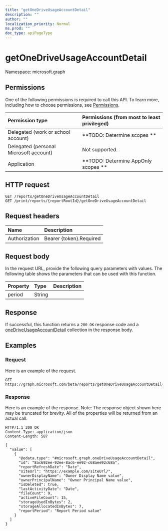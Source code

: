 ```yaml
---
title: "getOneDriveUsageAccountDetail"
description: ""
author: ""
localization_priority: Normal
ms.prod: ""
doc_type: apiPageType
---
```


# getOneDriveUsageAccountDetail

Namespace: microsoft.graph



## Permissions
One of the following permissions is required to call this API. To learn more, including how to choose permissions, see [Permissions](/concepts/permissions-reference.md).

|Permission type|Permissions (from most to least privileged)|
|:---|:---|
|Delegated (work or school account)|**TODO: Determine scopes **|
|Delegated (personal Microsoft account)|Not supported.|
|Application|**TODO: Determine AppOnly scopes **|

## HTTP request
<!-- {
  "blockType": "ignored"
}
-->
``` http
GET /reports/getOneDriveUsageAccountDetail
GET /print/reports/{reportRootId}/getOneDriveUsageAccountDetail
```

## Request headers
|Name|Description|
|:---|:---|
|Authorization|Bearer {token}.Required|

## Request body
In the request URL, provide the following query parameters with values.
The following table shows the parameters that can be used with this function.

|Property|Type|Description|
|:---|:---|:---|
|period|String||



## Response
If successful, this function returns a `200 OK` response code and a [oneDriveUsageAccountDetail](../resources/onedriveusageaccountdetail.md) collection in the response body.

## Examples

### Request
Here is an example of the request.
<!-- {
  "blockType": "request",
  "name": "reportroot_getonedriveusageaccountdetail"
}
-->
``` http
GET https://graph.microsoft.com/beta/reports/getOneDriveUsageAccountDetail(period='parameterValue')
```

### Response
Here is an example of the response. Note: The response object shown here may be truncated for brevity. All of the properties will be returned from an actual call.
<!-- {
  "blockType": "response",
  "truncated": true,
  "@odata.type": "collection(microsoft.graph.onedriveusageaccountdetail)"
}
-->
``` http
HTTP/1.1 200 OK
Content-Type: application/json
Content-Length: 587

{
  "value": [
    {
      "@odata.type": "#microsoft.graph.oneDriveUsageAccountDetail",
      "id": "8ac692ee-92ee-8ac6-ee92-c68aee92c68a",
      "reportRefreshDate": "Date",
      "siteUrl": "https://example.com/siteUrl/",
      "ownerDisplayName": "Owner Display Name value",
      "ownerPrincipalName": "Owner Principal Name value",
      "isDeleted": true,
      "lastActivityDate": "Date",
      "fileCount": 9,
      "activeFileCount": 15,
      "storageUsedInBytes": 2,
      "storageAllocatedInBytes": 7,
      "reportPeriod": "Report Period value"
    }
  ]
}
```

